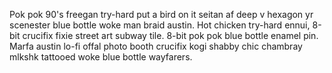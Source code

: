 Pok pok 90's freegan try-hard put a bird on it seitan af deep v hexagon yr scenester blue bottle woke man braid austin. Hot chicken try-hard ennui, 8-bit crucifix fixie street art subway tile. 8-bit pok pok blue bottle enamel pin. Marfa austin lo-fi offal photo booth crucifix kogi shabby chic chambray mlkshk tattooed woke blue bottle wayfarers.